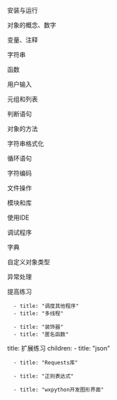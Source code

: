 安装与运行

对象的概念、数字

变量、注释

字符串

函数

用户输入

元组和列表 

判断语句

对象的方法

字符串格式化

循环语句

字符编码


文件操作

模块和库

使用IDE

调试程序


字典 







自定义对象类型

异常处理



提高练习

      - title: "调度其他程序"
      - title: "多线程"

      - title: "装饰器"
      - title: "匿名函数"



title: 扩展练习
    children:
      - title: "json"
     
      - title: "Requests库"
     
      - title: "正则表达式"
     
      - title: "wxpython开发图形界面"
     